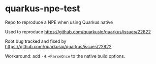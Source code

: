 # quarkus-npe-test
Repo to reproduce a NPE when using Quarkus native

Used to reproduce https://github.com/quarkusio/quarkus/issues/22822

Root bug tracked and fixed by https://github.com/quarkusio/quarkus/issues/22822

Workaround: add `-H:+ParseOnce` to the native build options.
